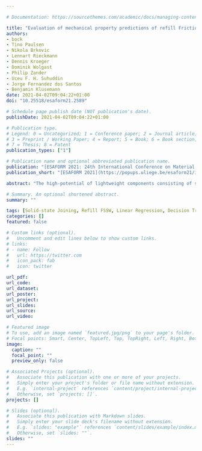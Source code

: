 ```yaml
---

# Documentation: https://sourcethemes.com/academic/docs/managing-content/

title: "Evaluation of mechanical property predictions of refill Friction Stir Spot Welding joints via machine learning regression analyses on DoE data"
authors:
- bock
- Tino Paulsen
- Nikola Brkovic
- Lennart Rieckmann
- Dennis Kroeger
- Dominik Wolgast
- Philip Zander
- Uceu F. H. Suhuddin
- Jorge Fernandez dos Santos
- Benjamin Klusemann
date: 2021-04-02T09:04:22+01:00
doi: "10.25518/esaform21.2589"

# Schedule page publish date (NOT publication's date).
publishDate: 2021-04-02T09:04:22+01:00

# Publication type.
# Legend: 0 = Uncategorized; 1 = Conference paper; 2 = Journal article;
# 3 = Preprint / Working Paper; 4 = Report; 5 = Book; 6 = Book section;
# 7 = Thesis; 8 = Patent
publication_types: ["1"]

# Publication name and optional abbreviated publication name.
publication: "[ESAFORM 2021: 24th International Conference on Material Forming](https://popups.uliege.be/esaform21/index.php?id=2589)"
publication_short: "[ESAFORM 2021](https://popups.uliege.be/esaform21/index.php?id=2589)"

abstract: "The high-potential of lightweight components consisting of similar or dissimilar materials can be exploited by Solid-State Joining techniques. Whereas defects such as pores and hot cracking are often an issue in fusion-based joining processes, via solid-state joining processes they can be avoided to enable high-quality welds. To define an optimal process window for obtaining anticipated joint properties, numerous time and cost consuming experiments are usually required. Building a predictive model based on regression analysis enables the identification and quantification of process-property relationships. On the one hand, mechanical property and performance predictions based on specific process parameters are needed, on the other hand, inverse determination of required process parameters for reaching desired properties or performances are demanded. If these relations are obtained, optimized process parameter sets can be identified while vast numbers of required experiments can be reduced, as underlying physical mechanisms are utilized. In this study, different regression analysis algorithms, such as linear regression, decision trees and random forests, are applied to the refill Friction Stir Spot Welding process for establishing correlations between process parameters and joint properties. Experimental data sets used for training and testing are based on a Box-Behnken Design of Experiments (DoE) and additional test experiments, respectively. The machine-learning based regression analyses are benchmarked against linear regression and DoE statistics. The results illustrate a decryption of relationships along the process-property chain and its deployment to predict mechanical properties governed by process parameters."

# Summary. An optional shortened abstract.
summary: ""

tags: [Solid-state Joining, Refill FSSW, Linear Regression, Decision Tree Regression, Random Forest Regression, SHAP Value, Explainable Machine Learning]
categories: []
featured: false

# Custom links (optional).
#   Uncomment and edit lines below to show custom links.
# links:
# - name: Follow
#   url: https://twitter.com
#   icon_pack: fab
#   icon: twitter

url_pdf:
url_code:
url_dataset:
url_poster:
url_project:
url_slides:
url_source:
url_video:

# Featured image
# To use, add an image named `featured.jpg/png` to your page's folder. 
# Focal points: Smart, Center, TopLeft, Top, TopRight, Left, Right, BottomLeft, Bottom, BottomRight.
image:
  caption: ""
  focal_point: ""
  preview_only: false

# Associated Projects (optional).
#   Associate this publication with one or more of your projects.
#   Simply enter your project's folder or file name without extension.
#   E.g. `internal-project` references `content/project/internal-project/index.md`.
#   Otherwise, set `projects: []`.
projects: []

# Slides (optional).
#   Associate this publication with Markdown slides.
#   Simply enter your slide deck's filename without extension.
#   E.g. `slides: "example"` references `content/slides/example/index.md`.
#   Otherwise, set `slides: ""`.
slides: ""
---
```

